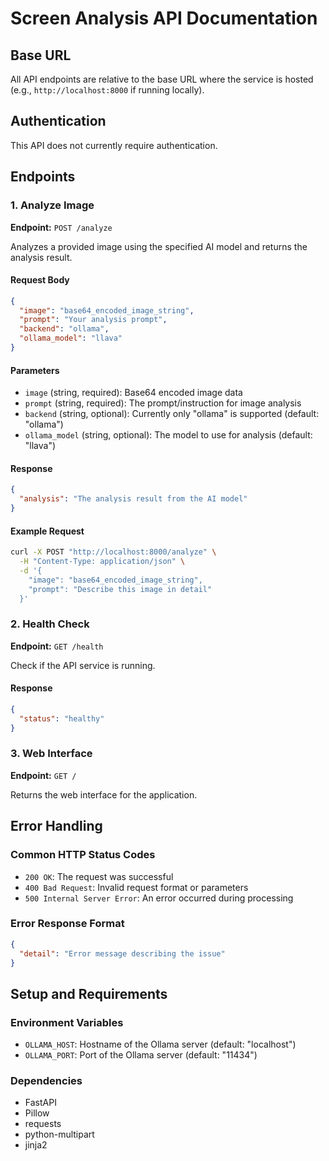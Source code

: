 # Screen Analysis API Documentation

## Base URL
All API endpoints are relative to the base URL where the service is hosted (e.g., `http://localhost:8000` if running locally).

## Authentication
This API does not currently require authentication.

## Endpoints

### 1. Analyze Image

**Endpoint:** `POST /analyze`

Analyzes a provided image using the specified AI model and returns the analysis result.

#### Request Body
```json
{
  "image": "base64_encoded_image_string",
  "prompt": "Your analysis prompt",
  "backend": "ollama",
  "ollama_model": "llava"
}
```

#### Parameters
- `image` (string, required): Base64 encoded image data
- `prompt` (string, required): The prompt/instruction for image analysis
- `backend` (string, optional): Currently only "ollama" is supported (default: "ollama")
- `ollama_model` (string, optional): The model to use for analysis (default: "llava")

#### Response
```json
{
  "analysis": "The analysis result from the AI model"
}
```

#### Example Request
```bash
curl -X POST "http://localhost:8000/analyze" \
  -H "Content-Type: application/json" \
  -d '{
    "image": "base64_encoded_image_string",
    "prompt": "Describe this image in detail"
  }'
```

### 2. Health Check

**Endpoint:** `GET /health`

Check if the API service is running.

#### Response
```json
{
  "status": "healthy"
}
```

### 3. Web Interface

**Endpoint:** `GET /`

Returns the web interface for the application.

## Error Handling

### Common HTTP Status Codes
- `200 OK`: The request was successful
- `400 Bad Request`: Invalid request format or parameters
- `500 Internal Server Error`: An error occurred during processing

### Error Response Format
```json
{
  "detail": "Error message describing the issue"
}
```

## Setup and Requirements

### Environment Variables
- `OLLAMA_HOST`: Hostname of the Ollama server (default: "localhost")
- `OLLAMA_PORT`: Port of the Ollama server (default: "11434")

### Dependencies
- FastAPI
- Pillow
- requests
- python-multipart
- jinja2